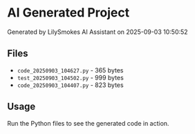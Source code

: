 # AI Generated Project

Generated by LilySmokes AI Assistant on 2025-09-03 10:50:52

## Files
- `code_20250903_104627.py` - 365 bytes
- `test_20250903_104502.py` - 999 bytes
- `code_20250903_104407.py` - 823 bytes

## Usage
Run the Python files to see the generated code in action.